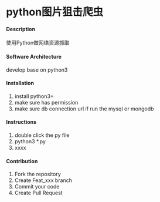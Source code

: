 # python图片狙击爬虫

#### Description
使用Python做网络资源抓取

#### Software Architecture
develop base on python3

#### Installation

1.  install python3+
2.  make sure has permission
3.  make sure db connection url if run the mysql or mongodb

#### Instructions

1.  double click the py file
2.  python3 *.py
3.  xxxx

#### Contribution

1.  Fork the repository
2.  Create Feat_xxx branch
3.  Commit your code
4.  Create Pull Request

